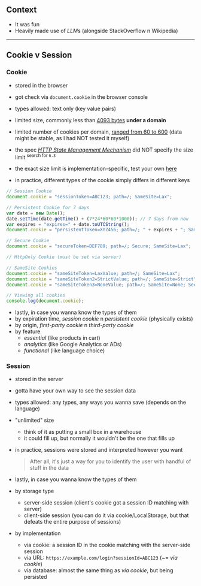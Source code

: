 
## Context

- It was fun
- Heavily made use of *LLM*s (alongside StackOverflow n Wikipedia)

-----

## Cookie v Session

### Cookie

- stored in the browser
- got check via `document.cookie` in the browser console
- types allowed: text only (key value pairs)
- limited size, commonly less than [4093 bytes](https://stackoverflow.com/a/4604212/6273859) **under a domain**
- limited number of cookies per domain, [ranged from 60 to 600](https://docs.devexpress.com/AspNet/11912/common-concepts/cookies-support) (data might be stable, as I had NOT tested it myself)
- the spec [*HTTP State Management Mechanism*](https://www.ietf.org/rfc/rfc2109.txt) did NOT specify the size limit <sup>search for `6.3`</sup>
- the exact size limit is implementation-specific, test your own [here](http://browsercookielimits.iain.guru/)

- in practice, different types of the cookie simply differs in different keys

```js
// Session Cookie
document.cookie = "sessionToken=ABC123; path=/; SameSite=Lax";

// Persistent Cookie for 7 days
var date = new Date();
date.setTime(date.getTime() + (7*24*60*60*1000)); // 7 days from now
var expires = "expires=" + date.toUTCString();
document.cookie = "persistentToken=XYZ456; path=/; " + expires + "; SameSite=Lax";

// Secure Cookie
document.cookie = "secureToken=DEF789; path=/; Secure; SameSite=Lax";

// HttpOnly Cookie (must be set via server)

// SameSite Cookies
document.cookie = "sameSiteToken=LaxValue; path=/; SameSite=Lax";
document.cookie = "sameSiteToken2=StrictValue; path=/; SameSite=Strict";
document.cookie = "sameSiteToken3=NoneValue; path=/; SameSite=None; Secure";

// Viewing all cookies
console.log(document.cookie);
```

- lastly, in case you wanna know the types of them
- by expiration time, *session cookie* n *persistent cookie* (physically exists)
- by origin, *first-party cookie* n *third-party cookie*
- by feature
    - *essential* (like products in cart)
    - *analytics* (like Google Analytics or ADs)
    - *functional* (like language choice)

### Session

- stored in the server
- gotta have your own way to see the session data
- types allowed: any types, any ways you wanna save (depends on the language)
- "unlimited" size
    - think of it as putting a small box in a warehouse
    - it could fill up, but normally it wouldn't be the one that fills up
- in practice, sessions were stored and interpreted however you want

    > After all, it's just a way for you to identify the user with handful of stuff in the data

- lastly, in case you wanna know the types of them
- by storage type
    - server-side session (client's cookie got a session ID matching with server)
    - client-side session (you can do it via cookie/LocalStorage, but that defeats the entire purpose of sessions)
- by implementation
    - via cookie: a session ID in the cookie matching with the server-side session
    - via URL: `https://example.com/login?sessionId=ABC123` (~= *via cookie*)
    - via database: almost the same thing as *via cookie*, but being persisted
